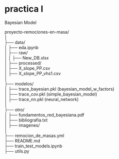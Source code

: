 # practica I 
Bayesian Model

proyecto-remociones-en-masa/  
│  
├── data/  
│   ├── eda.ipynb  
│   ├── raw/  
│   │   ├── New_DB.xlsx  
│   ├── processed/  
│       ├── X_slope_PP.csv  
│       ├── X_slope_PP_vhs1.csv  
│  
├── modelos/  
│   ├── trace_bayesian.pkl (bayesian_model_w_factors)  
│   ├── trace_cov.pkl (simple_bayesian_model)  
│   ├── trace_nn.pkl (neural_network)  
│  
├── otro/  
│   ├── fundamentos_red_bayesiana.pdf  
│   ├── bibliografia.txt  
│   ├── imagenes/  
│  
├── remocion_de_masas.yml  
├── README.md  
├── train_test_models.ipynb  
├── utils.py  